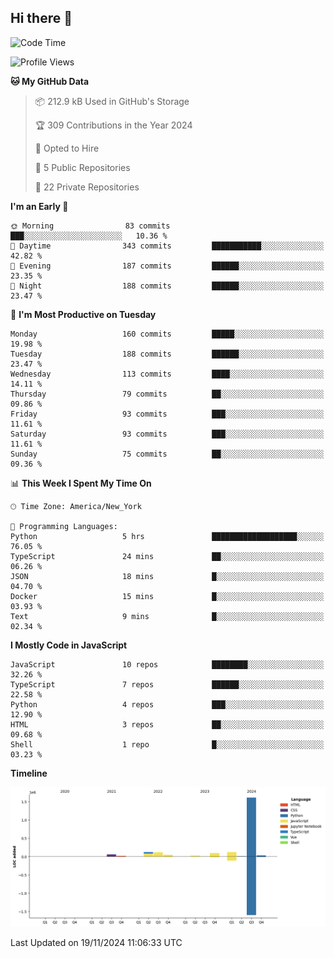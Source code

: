 ## Hi there 👋

<!--START_SECTION:waka-->
![Code Time](http://img.shields.io/badge/Code%20Time-110%20hrs%2022%20mins-blue)

![Profile Views](http://img.shields.io/badge/Profile%20Views-18-blue)

**🐱 My GitHub Data** 

> 📦 212.9 kB Used in GitHub's Storage 
 > 
> 🏆 309 Contributions in the Year 2024
 > 
> 💼 Opted to Hire
 > 
> 📜 5 Public Repositories 
 > 
> 🔑 22 Private Repositories 
 > 
**I'm an Early 🐤** 

```text
🌞 Morning                83 commits          ███░░░░░░░░░░░░░░░░░░░░░░   10.36 % 
🌆 Daytime                343 commits         ███████████░░░░░░░░░░░░░░   42.82 % 
🌃 Evening                187 commits         ██████░░░░░░░░░░░░░░░░░░░   23.35 % 
🌙 Night                  188 commits         ██████░░░░░░░░░░░░░░░░░░░   23.47 % 
```
📅 **I'm Most Productive on Tuesday** 

```text
Monday                   160 commits         █████░░░░░░░░░░░░░░░░░░░░   19.98 % 
Tuesday                  188 commits         ██████░░░░░░░░░░░░░░░░░░░   23.47 % 
Wednesday                113 commits         ████░░░░░░░░░░░░░░░░░░░░░   14.11 % 
Thursday                 79 commits          ██░░░░░░░░░░░░░░░░░░░░░░░   09.86 % 
Friday                   93 commits          ███░░░░░░░░░░░░░░░░░░░░░░   11.61 % 
Saturday                 93 commits          ███░░░░░░░░░░░░░░░░░░░░░░   11.61 % 
Sunday                   75 commits          ██░░░░░░░░░░░░░░░░░░░░░░░   09.36 % 
```


📊 **This Week I Spent My Time On** 

```text
🕑︎ Time Zone: America/New_York

💬 Programming Languages: 
Python                   5 hrs               ███████████████████░░░░░░   76.05 % 
TypeScript               24 mins             ██░░░░░░░░░░░░░░░░░░░░░░░   06.26 % 
JSON                     18 mins             █░░░░░░░░░░░░░░░░░░░░░░░░   04.70 % 
Docker                   15 mins             █░░░░░░░░░░░░░░░░░░░░░░░░   03.93 % 
Text                     9 mins              █░░░░░░░░░░░░░░░░░░░░░░░░   02.34 % 
```

**I Mostly Code in JavaScript** 

```text
JavaScript               10 repos            ████████░░░░░░░░░░░░░░░░░   32.26 % 
TypeScript               7 repos             ██████░░░░░░░░░░░░░░░░░░░   22.58 % 
Python                   4 repos             ███░░░░░░░░░░░░░░░░░░░░░░   12.90 % 
HTML                     3 repos             ██░░░░░░░░░░░░░░░░░░░░░░░   09.68 % 
Shell                    1 repo              █░░░░░░░░░░░░░░░░░░░░░░░░   03.23 % 
```



**Timeline**

![Lines of Code chart](https://raw.githubusercontent.com/dikshithvishnu/dikshithvishnu/main/assets/bar_graph.png)


 Last Updated on 19/11/2024 11:06:33 UTC
<!--END_SECTION:waka-->
